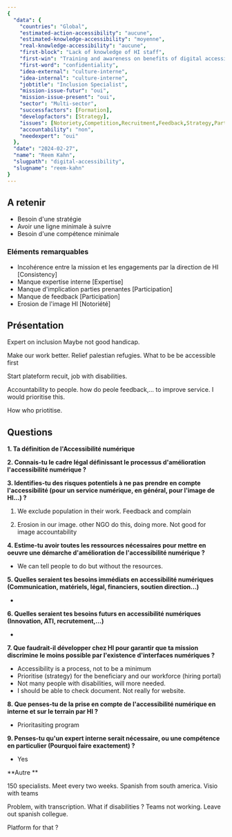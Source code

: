 ```yaml
---
{
  "data": {
    "countries": "Global",
    "estimated-action-accessibility": "aucune",
    "estimated-knowledge-accessibility": "moyenne",
    "real-knowledge-accessibility": "aucune",
    "first-block": "Lack of knowledge of HI staff",
    "first-win": "Training and awareness on benefits of digital accessibility",
    "first-word": "confidentiality",
    "idea-external": "culture-interne",
    "idea-internal": "culture-interne",
    "jobtitle": "Inclusion Specialist",
    "mission-issue-futur": "oui",
    "mission-issue-present": "oui",
    "sector": "Multi-sector",
    "successfactors": [Formation],
    "developfactors": [Strategy],
    "issues": [Notoriety,Competition,Recruitment,Feedback,Strategy,Participation,Consistency],
    "accountability": "non",
    "needexpert": "oui"
  },
  "date": "2024-02-27",
  "name": "Reem Kahn",
  "slugpath": "digital-accessibility",
  "slugname": "reem-kahn"
}
---
```


## A retenir

 - Besoin d'une stratégie
 - Avoir une ligne minimale à suivre
 - Besoin d'une compétence minimale

### Eléments remarquables

 - Incohérence entre la mission et les engagements par la direction de HI [Consistency]
 - Manque expertise interne [Expertise]
 - Manque d'implication parties prenantes [Participation]
 - Manque de feedback [Participation]
 - Erosion de l'image HI [Notoriété]

## Présentation

Expert on inclusion
Maybe not good handicap. 

Make our work better. Relief palestian refugies.
What to be be accessible first

Start plateform recuit, job with disabilities.

Accountability to people. how do peole feedback,... to improve service. 
I would prioritise this.

How who priotitise.


## Questions

**1. Ta définition de l'Accessibilité numérique**

**2. Connais-tu le cadre légal définissant le processus d'amélioration l'accessibilité numérique ?**

**3. Identifies-tu des risques potentiels à ne pas prendre en compte l'accessibilité (pour un service numérique, en général, pour l'image de HI...) ?**

1. We exclude population in their work. 
Feedback and complain

2. Erosion in our image. other NGO do this, doing more.
Not good for image accountability

**4. Estime-tu avoir toutes les ressources nécessaires pour mettre en oeuvre une démarche d'amélioration de l'accessibilité numérique ?**

 - We can tell people to do but without the resources.

**5. Quelles seraient tes besoins immédiats en accessibilité numériques (Communication, matériels, légal, financiers, soutien direction...)**

 - 

**6. Quelles seraient tes besoins futurs en accessibilité numériques (Innovation, ATI, recrutement,...)**

 - 

**7. Que faudrait-il développer chez HI pour garantir que ta mission discrimine le moins possible par l'existence d'interfaces numériques ?**

 - Accessibility is a process, not to be a minimum
 - Prioritise (strategy) for the beneficiary and our workforce (hiring portal)
 - Not many people with disabilities, will more needed.
 - I should be able to check document. Not really for website.

**8. Que penses-tu de la prise en compte de l'accessibilité numérique en interne et sur le terrain par HI ?**

 - Prioritasiting program

**9. Penses-tu qu'un expert interne serait nécessaire, ou une compétence en particulier (Pourquoi faire exactement) ?**

 - Yes

**Autre **

 150 specialists. Meet every two weeks. 
 Spanish from south america. Visio with teams

 Problem, with transcription. What if disabilities ?
 Teams not working. Leave out spanish collegue.

 Platform for that ? 

